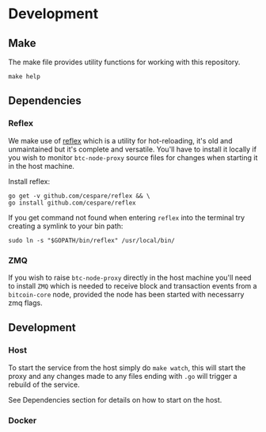 # Development

## Make
The make file provides utility functions for working with this repository.
```
make help
```

## Dependencies
### Reflex
We make use of [reflex](https://github.com/cespare/reflex) which is a utility for hot-reloading, it's old and unmaintained but it's complete and versatile. You'll have to install it locally if you wish to monitor `btc-node-proxy` source files for changes when starting it in the host machine.

Install reflex:
```
go get -v github.com/cespare/reflex && \
go install github.com/cespare/reflex
```

If you get command not found when entering `reflex` into the terminal try creating a symlink to your bin path:
```
sudo ln -s "$GOPATH/bin/reflex" /usr/local/bin/
```

### ZMQ
If you wish to raise `btc-node-proxy` directly in the host machine you'll need to install `ZMQ` which is needed to receive block and transaction events from a `bitcoin-core` node, provided the node has been started with necessarry zmq flags.

## Development
### Host

To start the service from the host simply do `make watch`, this will start the proxy and any changes made to any files ending with `.go` will trigger a rebuild of the service.

See Dependencies section for details on how to start on the host.

### Docker


